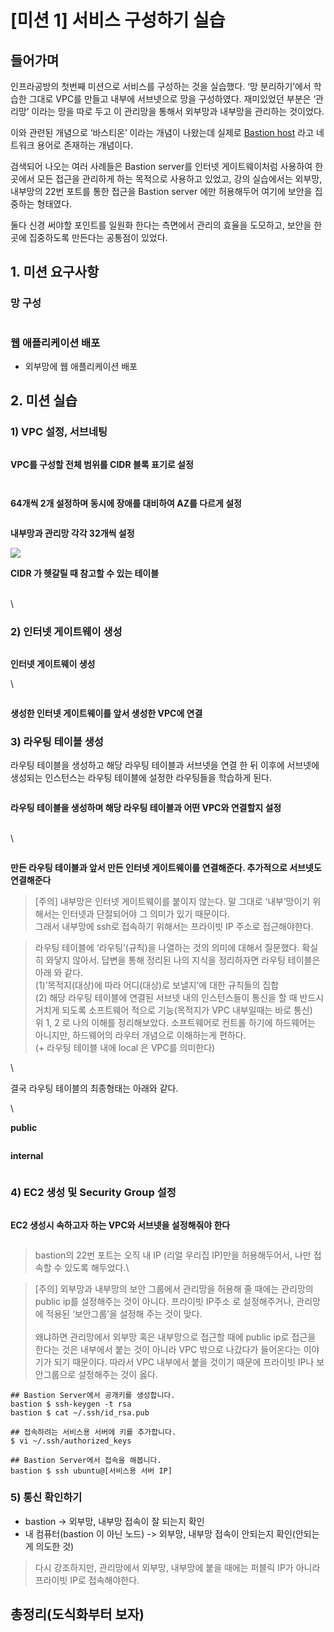 # \[미션 1] 서비스 구성하기 실습

## 들어가며 <a href="#0" id="0"></a>

인프라공방의 첫번째 미션으로 서비스를 구성하는 것을 실습했다. ‘망 분리하기’에서 학습한 그대로 VPC를 만들고 내부에 서브넷으로 망을 구성하였다. 재미있었던 부분은 ‘관리망’ 이라는 망을 따로 두고 이 관리망을 통해서 외부망과 내부망을 관리하는 것이었다.

이와 관련된 개념으로 ‘바스티온’ 이라는 개념이 나왔는데 실제로 [Bastion host](https://en.wikipedia.org/wiki/Bastion\_host) 라고 네트워크 용어로 존재하는 개념이다.

검색되어 나오는 여러 사례들은 Bastion server를 인터넷 게이트웨이처럼 사용하여 한 곳에서 모든 접근을 관리하게 하는 목적으로 사용하고 있었고, 강의 실습에서는 외부망, 내부망의 22번 포트를 통한 접근을 Bastion server 에만 허용해두어 여기에 보안을 집중하는 형태였다.

둘다 신경 써야할 포인트를 일원화 한다는 측면에서 관리의 효율을 도모하고, 보안을 한 곳에 집중하도록 만든다는 공통점이 있었다.

## 1. 미션 요구사항 <a href="#1" id="1"></a>

### **망 구성**

<figure><img src="../../.gitbook/assets/image (29).png" alt=""><figcaption></figcaption></figure>



### **웹 애플리케이션 배포**

* 외부망에 웹 애플리케이션 배포



## 2. 미션 실습 <a href="#2" id="2"></a>

### **1) VPC 설정, 서브네팅**

<figure><img src="../../.gitbook/assets/K-001 (2).png" alt=""><figcaption></figcaption></figure>

**VPC를 구성할 전체 범위를 CIDR 블록 표기로 설정**



<figure><img src="../../.gitbook/assets/K-002 (4).png" alt=""><figcaption></figcaption></figure>

<figure><img src="../../.gitbook/assets/K-003 (5).png" alt=""><figcaption></figcaption></figure>

**64개씩 2개 설정하며 동시에 장애를 대비하여 AZ를 다르게 설정**



<figure><img src="../../.gitbook/assets/K-001 (3).png" alt=""><figcaption></figcaption></figure>

**내부망과 관리망 각각 32개씩 설정**



![](<../../.gitbook/assets/K-002 (3).png>)

**CIDR 가 헷갈릴 때 참고할 수 있는 테이블**

\
\


### **2) 인터넷 게이트웨이 생성**



<figure><img src="../../.gitbook/assets/K-003 (4).png" alt=""><figcaption></figcaption></figure>

**인터넷 게이트웨이 생성**

\


<figure><img src="../../.gitbook/assets/image (48).png" alt=""><figcaption></figcaption></figure>

**생성한 인터넷 게이트웨이를 앞서 생성한 VPC에 연결**



### **3) 라우팅 테이블 생성**

라우팅 테이블을 생성하고 해당 라우팅 테이블과 서브넷을 연결 한 뒤 이후에 서브넷에 생성되는 인스턴스는 라우팅 테이블에 설정한 라우팅들을 학습하게 된다.



<figure><img src="../../.gitbook/assets/image (42).png" alt=""><figcaption></figcaption></figure>

**라우팅 테이블을 생성하며 해당 라우팅 테이블과 어떤 VPC와 연결할지 설정**

\
\


<figure><img src="../../.gitbook/assets/image (37).png" alt=""><figcaption></figcaption></figure>

**만든 라우팅 테이블과 앞서 만든 인터넷 게이트웨이를 연결해준다. 추가적으로 서브넷도 연결해준다**



> \[주의] 내부망은 인터넷 게이트웨이를 붙이지 않는다. 말 그대로 ‘내부’망이기 위해서는 인터넷과 단절되어야 그 의미가 있기 때문이다.\
> 그래서 내부망에 ssh로 접속하기 위해서는 프라이빗 IP 주소로 접근해야한다.



> 라우팅 테이블에 ‘라우팅’(규칙)을 나열하는 것의 의미에 대해서 질문했다. 확실히 와닿지 않아서. 답변을 통해 정리된 나의 지식을 정리하자면 라우팅 테이블은 아래 와 같다.\
> (1)’목적지(대상)에 따라 어디(대상)로 보낼지’에 대한 규칙들의 집합\
> (2) 해당 라우팅 테이블에 연결된 서브넷 내의 인스턴스들이 통신을 할 때 반드시 거치게 되도록 소프트웨어 적으로 기능(목적지가 VPC 내부일때는 바로 통신)\
> 위 1, 2 로 나의 이해를 정리해보았다. 소프트웨어로 컨트롤 하기에 하드웨어는 아니지만, 하드웨어의 라우터 개념으로 이해하는게 편하다.\
> (+ 라우팅 테이블 내에 local 은 VPC를 의미한다)

\


결국 라우팅 테이블의 최종형태는 아래와 같다.

\


**public**

<figure><img src="../../.gitbook/assets/image (39).png" alt=""><figcaption></figcaption></figure>

**internal**

<figure><img src="../../.gitbook/assets/image (40).png" alt=""><figcaption></figcaption></figure>



### **4) EC2 생성 및 Security Group 설정**

<figure><img src="../../.gitbook/assets/image (46).png" alt=""><figcaption></figcaption></figure>

**EC2 생성시 속하고자 하는 VPC와 서브넷을 설정해줘야 한다**



<figure><img src="../../.gitbook/assets/image (45).png" alt=""><figcaption></figcaption></figure>

> bastion의 22번 포트는 오직 내 IP (리얼 우리집 IP)만을 허용해두어서, 나만 접속할 수 있도록 해두었다.\
>

> \[주의] 외부망과 내부망의 보안 그룹에서 관리망을 허용해 줄 때에는 관리망의 public ip를 설정해주는 것이 아니다. 프라이빗 IP주소 로 설정해주거나, 관리망에 적용된 ‘보안그룹’을 설정해 주는 것이 맞다.\
> \
> 왜냐하면 관리망에서 외부망 혹은 내부망으로 접근할 때에 public ip로 접근을 한다는 것은 내부에서 붙는 것이 아니라 VPC 밖으로 나갔다가 들어온다는 이야기가 되기 때문이다. 따라서 VPC 내부에서 붙을 것이기 때문에 프라이빗 IP나 보안그룹으로 설정해주는 것이 옳다.



```
## Bastion Server에서 공개키를 생성합니다.
bastion $ ssh-keygen -t rsa
bastion $ cat ~/.ssh/id_rsa.pub

## 접속하려는 서비스용 서버에 키를 추가합니다.
$ vi ~/.ssh/authorized_keys

## Bastion Server에서 접속을 해봅니다.
bastion $ ssh ubuntu@[서비스용 서버 IP]
```



### **5) 통신 확인하기**

* bastion -> 외부망, 내부망 접속이 잘 되는지 확인
* 내 컴퓨터(bastion 이 아닌 노드) -> 외부망, 내부망 접속이 안되는지 확인(안되는게 의도한 것)

> 다시 강조하지만, 관리망에서 외부망, 내부망에 붙을 때에는 퍼블릭 IP가 아니라 프라이빗 IP로 접속해야한다.



## 총정리(도식화부터 보자) <a href="#undefined" id="undefined"></a>

<figure><img src="../../.gitbook/assets/mission1-final.jpeg" alt=""><figcaption></figcaption></figure>
